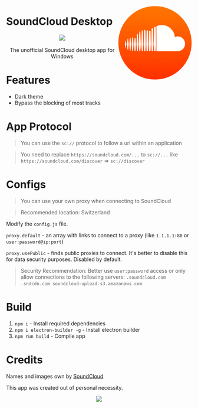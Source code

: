 <p>
<a href="https://soundcloud.com" alt="soundcloud">
<img src="https://raw.githubusercontent.com/fydne/SoundCloud-Desktop/main/icons/appLogo.png" width="200px" align="right" style="border-radius: 50%;" />
</a>

# SoundCloud Desktop
<p align="center">
<a href="https://soundcloud.com" alt="soundcloud">
<img src="https://readme-typing-svg.herokuapp.com?font=Fira+Code&weight=500&pause=1000&color=F76000&center=true&vCenter=true&repeat=false&width=435&height=25&lines=SoundCloud+Desktop">
</a>
</p>
<p align="center">
The unofficial SoundCloud desktop app for Windows
</p>

# Features
- Dark theme
- Bypass the blocking of most tracks

# App Protocol
> You can use the `sc://` protocol to follow a url within an application

> You need to replace `https://soundcloud.com/...` to `sc://...` like `https://soundcloud.com/discover` => `sc://discover`


# Configs
> You can use your own proxy when connecting to SoundCloud

> Recommended location: Switzerland

Modify the `config.js` file.

`proxy.default` - an array with links to connect to a proxy (like `1.1.1.1:80` or `user:password@ip:port`)

`proxy.usePublic` - finds public proxies to connect. It's better to disable this for data security purposes. Disabled by default.

> Security Recommendation: Better use `user:password` access or only allow connections to the following servers: `.soundcloud.com .sndcdn.com soundcloud-upload.s3.amazonaws.com`

# Build
1. `npm i` - Install required dependencies
2. `npm i electron-builder -g` - Install electron builder
3. `npm run build` - Compile app

# Credits
Names and images own by [SoundCloud](https://soundcloud.com)

This app was created out of personal necessity.

<p align="center">
<a href="javascript:void(0)">
<img src="https://profile-counter.glitch.me/scda/count.svg" width="200px" />
</a>